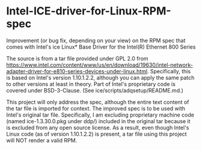 # Intel-ICE-driver-for-Linux-RPM-spec
Improvement (or bug fix, depending on your view) on the RPM spec that comes
with Intel's ice Linux* Base Driver for the Intel(R) Ethernet 800 Series

The source is from a tar file provided under GPL 2.0 from
https://www.intel.com/content/www/us/en/download/19630/intel-network-adapter-driver-for-e810-series-devices-under-linux.html.
Specifically, this is based on Intel's version 1.10.1.2.2, although you can
apply the same patch to other versions at least in theory.  Part of Intel's
proprietary code is covered under BSD-3-Clause. (See ice/scripts/adqsetup/README.md.)

This project will only address the spec, although the entire text content of
the tar file is imported for context.  The improved spec is to be used with
Intel's original tar file.  Specifically, I am excluding proprietary machine
code (named ice-1.3.30.0.pkg under ddp/) included in the original tar because
it is excluded from any open source license.  As a result, even though Intel's
Linux code (as of version 1.10.1.2.2) is present, a tar file using this project
will NOT render a valid RPM.
